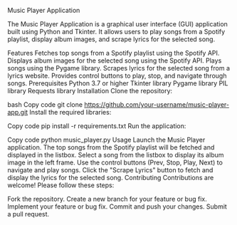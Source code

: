 Music Player Application

The Music Player Application is a graphical user interface (GUI) application built using Python and Tkinter. It allows users to play songs from a Spotify playlist, display album images, and scrape lyrics for the selected song.

Features
Fetches top songs from a Spotify playlist using the Spotify API.
Displays album images for the selected song using the Spotify API.
Plays songs using the Pygame library.
Scrapes lyrics for the selected song from a lyrics website.
Provides control buttons to play, stop, and navigate through songs.
Prerequisites
Python 3.7 or higher
Tkinter library
Pygame library
PIL library
Requests library
Installation
Clone the repository:

bash
Copy code
git clone https://github.com/your-username/music-player-app.git
Install the required libraries:

Copy code
pip install -r requirements.txt
Run the application:

Copy code
python music_player.py
Usage
Launch the Music Player application.
The top songs from the Spotify playlist will be fetched and displayed in the listbox.
Select a song from the listbox to display its album image in the left frame.
Use the control buttons (Prev, Stop, Play, Next) to navigate and play songs.
Click the "Scrape Lyrics" button to fetch and display the lyrics for the selected song.
Contributing
Contributions are welcome! Please follow these steps:

Fork the repository.
Create a new branch for your feature or bug fix.
Implement your feature or bug fix.
Commit and push your changes.
Submit a pull request.
